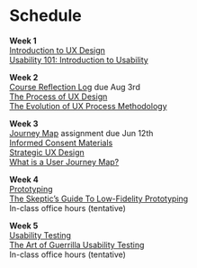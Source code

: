 # Schedule

 **<i class="fas fa-calendar"></i> Week 1**  
<i class="fas fa-desktop"></i> [Introduction to UX Design](https://docs.google.com/presentation/d/e/2PACX-1vRnnRFelgw1ksq_p8Eryg3dnyLCRRLPf5fBgdwdv9p-tCIwcxqWvzDGrGbjxGHL7HqEJVpmV26ntk3a/pub?start=false&loop=false&delayms=3000)   
<i class="fas fa-book"></i> [Usability 101: Introduction to Usability](https://www.nngroup.com/articles/usability-101-introduction-to-usability/)  

**<i class="fas fa-calendar"></i> Week 2**  
<i class="fas fa-keyboard"></i> [Course Reflection Log](https://sso.canvaslms.com/courses/1924881/assignments/14377752) due Aug 3rd  
<i class="fas fa-desktop"></i> [The Process of UX Design](https://docs.google.com/presentation/d/e/2PACX-1vRnnRFelgw1ksq_p8Eryg3dnyLCRRLPf5fBgdwdv9p-tCIwcxqWvzDGrGbjxGHL7HqEJVpmV26ntk3a/pub?start=false&loop=false&delayms=3000)   
<i class="fas fa-book"></i> [The Evolution of UX Process Methodology](https://uxplanet.org/the-evolution-of-ux-process-methodology-47f52557178b)  

**<i class="fas fa-calendar"></i> Week 3**  
<i class="fas fa-keyboard"></i> [Journey Map](https://sso.canvaslms.com/courses/1924881/assignments/14377756) assignment due Jun 12th  
<i class="fas fa-folder"></i> [Informed Consent Materials](https://sso.canvaslms.com/courses/1924881/files/folder/Handouts/Informed%20Consent)  
<i class="fas fa-desktop"></i> [Strategic UX Design](https://docs.google.com/presentation/d/e/2PACX-1vRnnRFelgw1ksq_p8Eryg3dnyLCRRLPf5fBgdwdv9p-tCIwcxqWvzDGrGbjxGHL7HqEJVpmV26ntk3a/pub?start=false&loop=false&delayms=3000)   
<i class="fas fa-book"></i> [What is a User Journey Map?](https://www.aytech.ca/blog/user-journey-map/)  

**<i class="fas fa-calendar"></i> Week 4**  
<i class="fas fa-desktop"></i> [Prototyping](https://docs.google.com/presentation/d/e/2PACX-1vRnnRFelgw1ksq_p8Eryg3dnyLCRRLPf5fBgdwdv9p-tCIwcxqWvzDGrGbjxGHL7HqEJVpmV26ntk3a/pub?start=false&loop=false&delayms=3000)   
<i class="fas fa-book"></i> [The Skeptic’s Guide To Low-Fidelity Prototyping](https://www.smashingmagazine.com/2014/10/the-skeptics-guide-to-low-fidelity-prototyping/)  
<i class="fas fa-users"></i> In-class office hours (tentative)  

**<i class="fas fa-calendar"></i> Week 5**  
<i class="fas fa-desktop"></i> [Usability Testing](https://docs.google.com/presentation/d/e/2PACX-1vRnnRFelgw1ksq_p8Eryg3dnyLCRRLPf5fBgdwdv9p-tCIwcxqWvzDGrGbjxGHL7HqEJVpmV26ntk3a/pub?start=false&loop=false&delayms=3000)   
<i class="fas fa-book"></i> [The Art of Guerrilla Usability Testing](http://www.uxbooth.com/articles/the-art-of-guerrilla-usability-testing/)  
<i class="fas fa-users"></i> In-class office hours (tentative)
